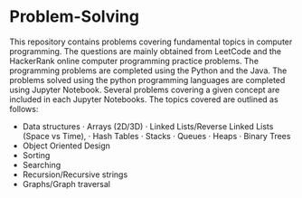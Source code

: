 # Problem-Solving
This repository contains problems covering fundamental topics in computer programming. The questions are mainly obtained from LeetCode and the HackerRank online computer programming practice problems. 
The programming problems are completed using the Python and the Java. The problems solved using the python programming languages are completed using Jupyter Notebook. Several problems covering a given concept are included in each Jupyter Notebooks. The topics covered are outlined as follows:


- Data structures 
  · Arrays (2D/3D)
  · Linked Lists/Reverse Linked Lists (Space vs Time), 
  · Hash Tables
  · Stacks
  · Queues
  · Heaps
  · Binary Trees
- Object Oriented Design
- Sorting
- Searching
- Recursion/Recursive strings
- Graphs/Graph traversal
